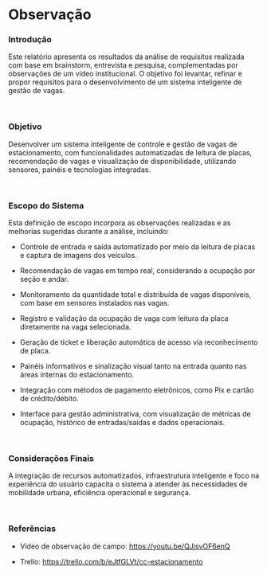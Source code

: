 # Observação

### Introdução
Este relatório apresenta os resultados da análise de requisitos realizada com base em brainstorm, entrevista e pesquisa, complementadas por observações de um vídeo institucional. O objetivo foi levantar, refinar e propor requisitos para o desenvolvimento de um sistema inteligente de gestão de vagas.

<br/>

### Objetivo
Desenvolver um sistema inteligente de controle e gestão de vagas de estacionamento, com funcionalidades automatizadas de leitura de placas, recomendação de vagas e visualização de disponibilidade, utilizando sensores, painéis e tecnologias integradas.

<br/>

### Escopo do Sistema
Esta definição de escopo incorpora as observações realizadas e as melhorias sugeridas durante a análise, incluindo:

- Controle de entrada e saída automatizado por meio da leitura de placas e captura de imagens dos veículos.

- Recomendação de vagas em tempo real, considerando a ocupação por seção e andar.

- Monitoramento da quantidade total e distribuída de vagas disponíveis, com base em sensores instalados nas vagas.

- Registro e validação da ocupação de vaga com leitura da placa diretamente na vaga selecionada.

- Geração de ticket e liberação automática de acesso via reconhecimento de placa.

- Painéis informativos e sinalização visual tanto na entrada quanto nas áreas internas do estacionamento.

- Integração com métodos de pagamento eletrônicos, como Pix e cartão de crédito/débito.

- Interface para gestão administrativa, com visualização de métricas de ocupação, histórico de entradas/saídas e dados operacionais.

<br/>

### Considerações Finais
A integração de recursos automatizados, infraestrutura inteligente e foco na experiência do usuário capacita o sistema a atender às necessidades de mobilidade urbana, eficiência operacional e segurança.

<br/>

### Referências
- Vídeo de observação de campo: https://youtu.be/QJjsvOF6enQ

- Trello: https://trello.com/b/eJtfGLVt/cc-estacionamento
